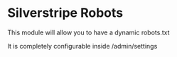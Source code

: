 # Silverstripe Robots

This module will allow you to have a dynamic robots.txt 

It is completely configurable inside /admin/settings
